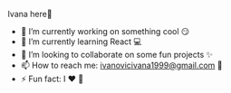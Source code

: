  Ivana here👋

- 🔭 I’m currently working on something cool :smirk:
- 🌱 I’m currently learning React :computer:
- 👯 I’m looking to collaborate on some fun projects  :sparkles:
- 📫 How to reach me: ivanovicivana1999@gmail.com  :email:
- ⚡ Fun fact: I :hearts: :dog:

